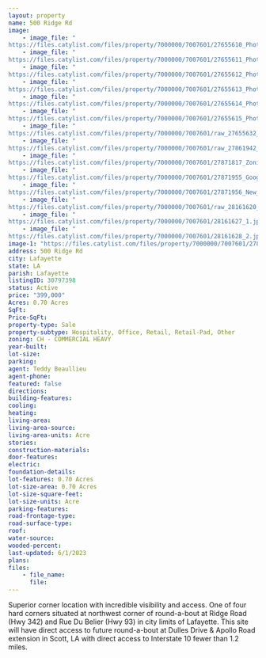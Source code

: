 ```yaml
---
layout: property
name: 500 Ridge Rd
image:
    - image_file: "https://files.catylist.com/files/property/7000000/7007601/27655610_Photo__1.JPG"
    - image_file: "https://files.catylist.com/files/property/7000000/7007601/27655611_Photo__2.JPG"
    - image_file: "https://files.catylist.com/files/property/7000000/7007601/27655612_Photo__3.JPG"
    - image_file: "https://files.catylist.com/files/property/7000000/7007601/27655613_Photo__4.JPG"
    - image_file: "https://files.catylist.com/files/property/7000000/7007601/27655614_Photo__5.JPG"
    - image_file: "https://files.catylist.com/files/property/7000000/7007601/27655615_Photo__6.JPG"
    - image_file: "https://files.catylist.com/files/property/7000000/7007601/raw_27655632_LOT_28_0.704_ACRE_TRACT_SURVEY_3.30.2011.pdf"
    - image_file: "https://files.catylist.com/files/property/7000000/7007601/raw_27861942_Flood___500_Blk_Ridge_Rd___Teddy.pdf"
    - image_file: "https://files.catylist.com/files/property/7000000/7007601/27871817_Zoning_Map___500_blk_Ridge_Road___Teddy.png"
    - image_file: "https://files.catylist.com/files/property/7000000/7007601/27871955_Google_Earth_2__500_Ridge_Rd___Teddy_.png"
    - image_file: "https://files.catylist.com/files/property/7000000/7007601/27871956_New_Google_Map___500_Ridge_Rd___Teddy.png"
    - image_file: "https://files.catylist.com/files/property/7000000/7007601/raw_28161620_Flyer___500_Ridge_Rd___Teddy.pdf"
    - image_file: "https://files.catylist.com/files/property/7000000/7007601/28161627_1.jpg"
    - image_file: "https://files.catylist.com/files/property/7000000/7007601/28161628_2.jpg"
image-1: "https://files.catylist.com/files/property/7000000/7007601/27871812_Google_Earth___500_Ridge_Rd___Teddy.png"
address: 500 Ridge Rd
city: Lafayette
state: LA
parish: Lafayette
listingID: 30797398
status: Active
price: "399,000"
Acres: 0.70 Acres
SqFt:
Price-SqFt:
property-type: Sale
property-subtype: Hospitality, Office, Retail, Retail-Pad, Other
zoning: CH - COMMERCIAL HEAVY
year-built:
lot-size:
parking:
agent: Teddy Beaullieu
agent-phone:
featured: false
directions:
building-features:
cooling:
heating:
living-area:
living-area-source:
living-area-units: Acre
stories:
construction-materials:
door-features:
electric:
foundation-details:
lot-features: 0.70 Acres
lot-size-area: 0.70 Acres
lot-size-square-feet:
lot-size-units: Acre
parking-features:
road-frontage-type:
road-surface-type:
roof:
water-source:
wooded-percent:
last-updated: 6/1/2023
plans:
files:
    - file_name:
      file:
---
```

Superior corner location with incredible visibility and access. One of four hard corners situated at northwest corner of round-a-bout at Ridge Road (Hwy 342) and Rue Du Belier (Hwy 93) in city limits of Lafayette. This site will have direct access to future round-a-bout at Dulles Drive &amp; Apollo Road extension in Scott, LA with direct access to Interstate 10 fewer than 1.2 miles.
